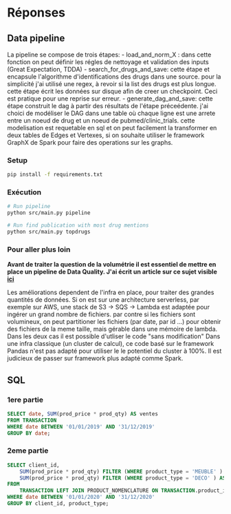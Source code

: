 # Réponses

## Data pipeline

La pipeline se compose de trois étapes:
    - load_and_norm_X : dans cette fonction on peut définir les régles de nettoyage et validation des inputs (Great Expectation, TDDA)
    - search_for_drugs_and_save: cette étape et encapsule l'algorithme d'identifications des drugs dans une source. pour la simplicité j'ai utilisé une regex, à revoir si la list des drugs est plus longue. cette étape écrit les données sur disque afin de creer un checkpoint. Ceci est pratique pour une reprise sur erreur.
    - generate_dag_and_save: cette étape construit le dag à partir des résultats de l'étape préceédente. j'ai choici de modéliser le DAG dans une table où chaque ligne est une arrete entre un noeud de drug et un noeud de pubmed/clinic_trials. cette modelisation est requetable en sql et on peut facilement la transformer en deux tables de Edges et Vertexes, si on souhaite utiliser le framework GraphX de Spark pour faire des operations sur les graphs.

### Setup

```bash
pip install -f requirements.txt
```

### Exécution

```bash
# Run pipeline
python src/main.py pipeline

# Run find publication with most drug mentions
python src/main.py topdrugs
```

### Pour aller plus loin

**Avant de traiter la question de la volumétrie il est essentiel de mettre en place un pipeline de Data Quality. 
J'ai écrit un article sur ce sujet visible [ici](https://www.quantmetry.com/blog/introduire-des-tests-a-un-pipeline-de-donnees/)**

Les améliorations dependent de l'infra en place, pour traiter des grandes quantités de données.
Si on est sur une architecture serverless, par exemple sur AWS, une stack de S3 -> SQS -> Lambda est adaptée pour ingérer un grand nombre de fichiers. par contre si les fichiers sont volumineux, on peut partitioner les fichiers (par date, par id ...) pour obtenir des fichiers de la meme taille, mais gérable dans une mémoire de lambda. Dans les deux cas il est possible d'utliser le code "sans modification"
Dans une infra classique (un cluster de calcul), ce code basé sur le framework Pandas n'est pas adapté pour utiliser le le potentiel du cluster à 100%. Il est judicieux de passer sur framework plus adapté comme Spark.

## SQL

### 1ere partie

```SQL
SELECT date, SUM(prod_price * prod_qty) AS ventes
FROM TRANSACTION 
WHERE date BETWEEN '01/01/2019' AND '31/12/2019'
GROUP BY date;
```

### 2eme partie

```SQL
SELECT client_id, 
    SUM(prod_price * prod_qty) FILTER (WHERE product_type = 'MEUBLE' ) AS ventes_meuble,
    SUM(prod_price * prod_qty) FILTER (WHERE product_type = 'DECO' ) AS ventes_deco
FROM 
    TRANSACTION LEFT JOIN PRODUCT_NOMENCLATURE ON TRANSACTION.product_id = PRODUCT_NOMENCLATURE.prod_id
WHERE date BETWEEN '01/01/2020' AND '31/12/2020'
GROUP BY client_id, product_type;
```
